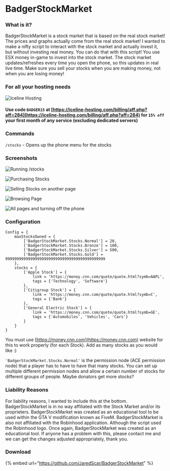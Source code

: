 # BadgerStockMarket

### What is it?

BadgerStockMarket is a stock market that is based on the real stock market! The prices and graphs actually come from the real stock market! I wanted to make a nifty script to interact with the stock market and actually invest it, but without investing real money. You can do that with this script! You use ESX money in-game to invest into the stock market. The stock market updates/refreshes every time you open the phone, so this updates in real live time. Make sure you sell your stocks when you are making money, not when you are losing money!

### For all your hosting needs

![Iceline Hosting](https://i.gyazo.com/24c65c27acc53ce0656cda7e7ed29230.gif)

#### Use code `BADGER15` at [https://iceline-hosting.com/billing/aff.php?aff=284](https://iceline-hosting.com/billing/aff.php?aff=284) for `15% off` your first month of any service \(excluding dedicated servers\)

### Commands

`/stocks` - Opens up the phone menu for the stocks

### Screenshots

![Running /stocks](https://i.gyazo.com/94e8d2d10607ebb211e579f08878cd0f.gif)

![Purchasing Stocks](https://i.gyazo.com/246c95870ce2724afab536fec21f8221.gif)

![Selling Stocks on another page](https://i.gyazo.com/a14d4afda42421d2865bbe3cfc0a5764.gif)

![Browsing Page](https://i.gyazo.com/515771f3f8f6ee85b8c1b63f5abe9fe3.gif)

![All pages and turning off the phone](https://i.gyazo.com/15738ab69ea833af91f8eafbe16cdfe0.gif)

### Configuration

```text
Config = {
    maxStocksOwned = {
        ['BadgerStockMarket.Stocks.Normal'] = 20,
        ['BadgerStockMarket.Stocks.Bronze'] = 100,
        ['BadgerStockMarket.Stocks.Silver'] = 500,
        ['BadgerStockMarket.Stocks.Gold'] = 99999999999999999999999999999999999999999999
    },
    stocks = {
        ['Apple Stock'] = {
            link = 'https://money.cnn.com/quote/quote.html?symb=AAPL',
            tags = {'Technology', 'Software'}
        },
        ['Citigroup Stock'] = {
            link = 'https://money.cnn.com/quote/quote.html?symb=C',
            tags = {'Bank'}
        },
        ['General Electric Stock'] = {
            link = 'https://money.cnn.com/quote/quote.html?symb=GE',
            tags = {'Automobiles', 'Vehicles', 'Cars'}
        }
    }
}
```

You must use [https://money.cnn.com](https://money.cnn.com) website for this to work properly \(for each Stock\). Add as many stocks as you would like :\)

`'BadgerStockMarket.Stocks.Normal'` is the permission node \(ACE permission node\) that a player has to have to have that many stocks. You can set up multiple different permission nodes and allow a certain number of stocks for different groups of people. Maybe donators get more stocks?

### Liability Reasons

For liability reasons, I wanted to include this at the bottom. BadgerStockMarket is in no way affiliated with the Stock Market and/or its proprieters. BadgerStockMarket was created as an educational tool to be used within the GTA V modification known as FiveM. BadgerStockMarket is also not affiliated with the Robinhood application. Although the script used the Robinhood logo. Once again, BadgerStockMarket was created as an educational tool. If anyone has a problem with this, please contact me and we can get the changes adjusted appropriately, thank you.

### Download

{% embed url="https://github.com/JaredScar/BadgerStockMarket" %}



